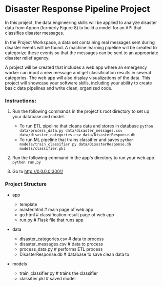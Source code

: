 # Disaster Response Pipeline Project
In this project, the data engineering skills will be applied to analyze disaster data from Appen (formerly Figure 8) to build a model for an API that classifies disaster messages.

In the Project Workspace, a data set containing real messages sent during disaster events will be found. A machine learning pipeline will be created to categorize these events so that the messages can be sent to an appropriate disaster relief agency.

A project will be created that includes a web app where an emergency worker can input a new message and get classification results in several categories. The web app will also display visualizations of the data. This project will showcase your software skills, including your ability to create basic data pipelines and write clean, organized code.

### Instructions:
1. Run the following commands in the project's root directory to set up your database and model.

    - To run ETL pipeline that cleans data and stores in database
        `python data/process_data.py data/disaster_messages.csv data/disaster_categories.csv data/DisasterResponse.db`
    - To run ML pipeline that trains classifier and saves
        `python models/train_classifier.py data/DisasterResponse.db models/classifier.pkl`

2. Run the following command in the app's directory to run your web app.
    `python run.py`

3. Go to http://0.0.0.0:3001/

### Project Structure
- app
    - template
    - master.html  # main page of web app   
    - go.html  # classification result page of web app
    - run.py  # Flask file that runs app

- data
  - disaster_categories.csv  # data to process 
  - disaster_messages.csv  # data to process
  - process_data.py  # performs ETL process
  - DisasterResponse.db   # database to save clean data to

- models
  - train_classifier.py  # trains the classifier
  - classifier.pkl  # saved model 
